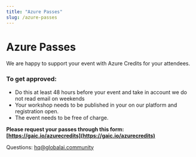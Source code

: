 ```yaml
---
title: "Azure Passes"
slug: /azure-passes
---
```


# Azure Passes

We are happy to support your event with Azure Credits for your attendees.

### To get approved:​
- Do this at least 48 hours before your event and take in account we do not read email on weekends
- Your workshop needs to be published in your on our platform and registration open.
- The event needs to be free of charge.

**Please request your passes through this form: [https://gaic.io/azurecredits](https://gaic.io/azurecredits)**

Questions: hq@globalai.community
